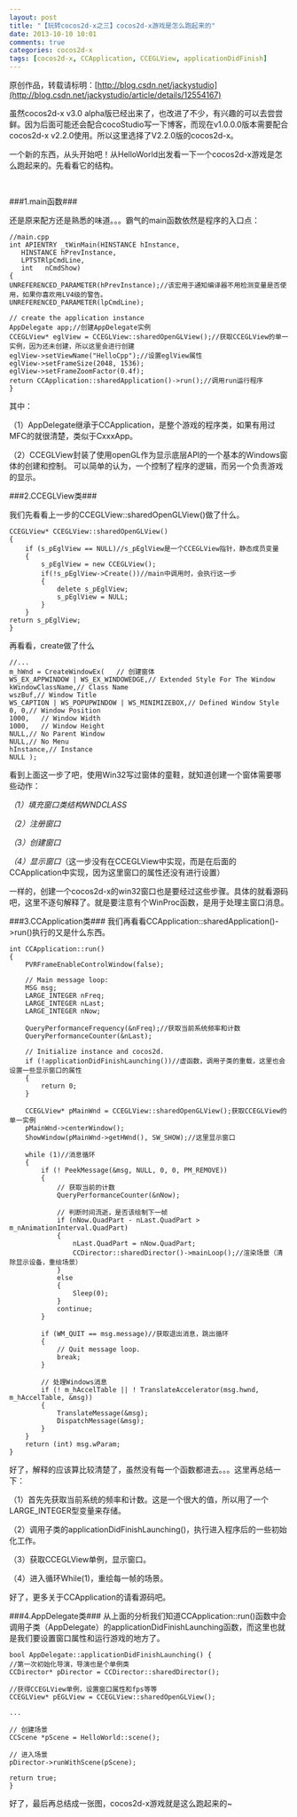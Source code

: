```yaml
---
layout: post
title: "【玩转cocos2d-x之三】cocos2d-x游戏是怎么跑起来的"
date: 2013-10-10 10:01
comments: true
categories: cocos2d-x
tags: [cocos2d-x, CCApplication, CCEGLView, applicationDidFinish]
---
```

原创作品，转载请标明：[http://blog.csdn.net/jackystudio](http://blog.csdn.net/jackystudio/article/details/12554167)

虽然cocos2d-x v3.0 alpha版已经出来了，也改进了不少，有兴趣的可以去尝尝鲜。因为后面可能还会配合cocoStudio写一下博客，而现在v1.0.0.0版本需要配合cocos2d-x v2.2.0使用。所以这里选择了V2.2.0版的cocos2d-x。

一个新的东西，从头开始吧！从HelloWorld出发看一下一个cocos2d-x游戏是怎么跑起来的。先看看它的结构。

<!-- more -->

<div align="center"><img src="/images/Blog/Play_cocos2dx_03/1.jpg" alt="" border="0" title="结构" /><br></br></div>

###1.main函数###

还是原来配方还是熟悉的味道。。。霸气的main函数依然是程序的入口点：

    //main.cpp  
    int APIENTRY _tWinMain(HINSTANCE hInstance,  
       HINSTANCE hPrevInstance,  
       LPTSTRlpCmdLine,  
       int   nCmdShow)  
    {  
    UNREFERENCED_PARAMETER(hPrevInstance);//该宏用于通知编译器不用检测变量是否使用，如果你喜欢用LV4级的警告。  
    UNREFERENCED_PARAMETER(lpCmdLine);  
      
    // create the application instance  
    AppDelegate app;//创建AppDelegate实例  
    CCEGLView* eglView = CCEGLView::sharedOpenGLView();//获取CCEGLView的单一实例，因为还未创建，所以这里会进行创建  
    eglView->setViewName("HelloCpp");//设置eglView属性  
    eglView->setFrameSize(2048, 1536);  
    eglView->setFrameZoomFactor(0.4f);  
    return CCApplication::sharedApplication()->run();//调用run运行程序  
    } 

其中：

（1）AppDelegate继承于CCApplication，是整个游戏的程序类，如果有用过MFC的就很清楚，类似于CxxxApp。

（2）CCEGLView封装了使用openGL作为显示底层API的一个基本的Windows窗体的创建和控制。
可以简单的认为，一个控制了程序的逻辑，而另一个负责游戏的显示。


###2.CCEGLView类###

我们先看看上一步的CCEGLView::sharedOpenGLView()做了什么。

    CCEGLView* CCEGLView::sharedOpenGLView()  
    {
		if (s_pEglView == NULL)//s_pEglView是一个CCEGLView指针，静态成员变量  
    	{  
    		s_pEglView = new CCEGLView();  
    		if(!s_pEglView->Create())//main中调用时，会执行这一步  
   			{
    			delete s_pEglView;  
    			s_pEglView = NULL;  
    		}
    	}
    return s_pEglView;  
    }  


再看看，create做了什么

    //...  
    m_hWnd = CreateWindowEx(   // 创建窗体  
    WS_EX_APPWINDOW | WS_EX_WINDOWEDGE,// Extended Style For The Window  
    kWindowClassName,// Class Name  
    wszBuf,// Window Title  
    WS_CAPTION | WS_POPUPWINDOW | WS_MINIMIZEBOX,// Defined Window Style  
    0, 0,// Window Position  
    1000,   // Window Width  
    1000,   // Window Height  
    NULL,// No Parent Window  
    NULL,// No Menu  
    hInstance,// Instance  
    NULL );  


看到上面这一步了吧，使用Win32写过窗体的童鞋，就知道创建一个窗体需要哪些动作：

*（1）填充窗口类结构WNDCLASS*

*（2）注册窗口*

*（3）创建窗口*

*（4）显示窗口*（这一步没有在CCEGLView中实现，而是在后面的CCApplication中实现，因为这里窗口的属性还没有进行设置）

一样的，创建一个cocos2d-x的win32窗口也是要经过这些步骤。具体的就看源码吧，这里不逐句解释了。就是要注意有个WinProc函数，是用于处理主窗口消息。

###3.CCApplication类###
我们再看看CCApplication::sharedApplication()->run()执行的又是什么东西。

    int CCApplication::run()  
    {  
    	PVRFrameEnableControlWindow(false);  
      
    	// Main message loop:  
    	MSG msg;  
    	LARGE_INTEGER nFreq;  
    	LARGE_INTEGER nLast;  
    	LARGE_INTEGER nNow;  
      
    	QueryPerformanceFrequency(&nFreq);//获取当前系统频率和计数  
    	QueryPerformanceCounter(&nLast);  
      
    	// Initialize instance and cocos2d.  
    	if (!applicationDidFinishLaunching())//虚函数，调用子类的重载，这里也会设置一些显示窗口的属性  
    	{  
    		return 0;  
    	}  
      
    	CCEGLView* pMainWnd = CCEGLView::sharedOpenGLView();获取CCEGLView的单一实例  
    	pMainWnd->centerWindow();  
    	ShowWindow(pMainWnd->getHWnd(), SW_SHOW);//这里显示窗口  
      
    	while (1)//消息循环  
    	{  
    		if (! PeekMessage(&msg, NULL, 0, 0, PM_REMOVE))  
    		{  
    			// 获取当前的计数  
   				QueryPerformanceCounter(&nNow);  
      
    			// 判断时间流逝，是否该绘制下一帧  
    			if (nNow.QuadPart - nLast.QuadPart > m_nAnimationInterval.QuadPart)  
    			{  
    				nLast.QuadPart = nNow.QuadPart;  
    				CCDirector::sharedDirector()->mainLoop();//渲染场景（清除显示设备，重绘场景）  
    			}  
    			else  
    			{  
    				Sleep(0);  
    			}  
   				continue;  
    		}  
      
    		if (WM_QUIT == msg.message)//获取退出消息，跳出循环  
    		{  
    			// Quit message loop.  
    			break;  
    		}  
      
    		// 处理Windows消息  
    		if (! m_hAccelTable || ! TranslateAccelerator(msg.hwnd, m_hAccelTable, &msg))  
    		{  
    			TranslateMessage(&msg);  
    			DispatchMessage(&msg);  
    		}  
    	}
    	return (int) msg.wParam;  
    }  

好了，解释的应该算比较清楚了，虽然没有每一个函数都进去。。。这里再总结一下：

（1）首先先获取当前系统的频率和计数。这是一个很大的值，所以用了一个LARGE_INTEGER型变量来存储。

（2）调用子类的applicationDidFinishLaunching()，执行进入程序后的一些初始化工作。

（3）获取CCEGLView单例，显示窗口。

（4）进入循环While(1)，重绘每一帧的场景。

好了，更多关于CCApplication的请看源码吧。

###4.AppDelegate类###
从上面的分析我们知道CCApplication::run()函数中会调用子类（AppDelegate）的applicationDidFinishLaunching函数，而这里也就是我们要设置窗口属性和运行游戏的地方了。

    bool AppDelegate::applicationDidFinishLaunching() {  
    //第一次初始化导演，导演也是个单例类  
    CCDirector* pDirector = CCDirector::sharedDirector();  
      
    //获得CCEGLView单例，设置窗口属性和fps等等  
    CCEGLView* pEGLView = CCEGLView::sharedOpenGLView();  
      
    ...  
      
    // 创建场景  
    CCScene *pScene = HelloWorld::scene();  
      
    // 进入场景  
    pDirector->runWithScene(pScene);  
      
    return true;  
    }  

好了，最后再总结成一张图，cocos2d-x游戏就是这么跑起来的~

<div align="center"><img src="/images/Blog/Play_cocos2dx_03/2.jpg" alt="" border="0" title="结构" /><br></br></div>